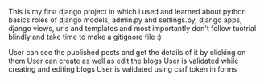 This is my first django project in which i used and learned about python basics roles of django models, admin.py and settings.py, django apps, django views, urls and templates and most importantly don't follow tuotrial blindly and take time to make a gitignore file :)

User can see the published posts and get the details of it by clicking on them
User can create as well as edit the blogs 
User is validated while creating and editing blogs
User is validated using csrf token in forms
